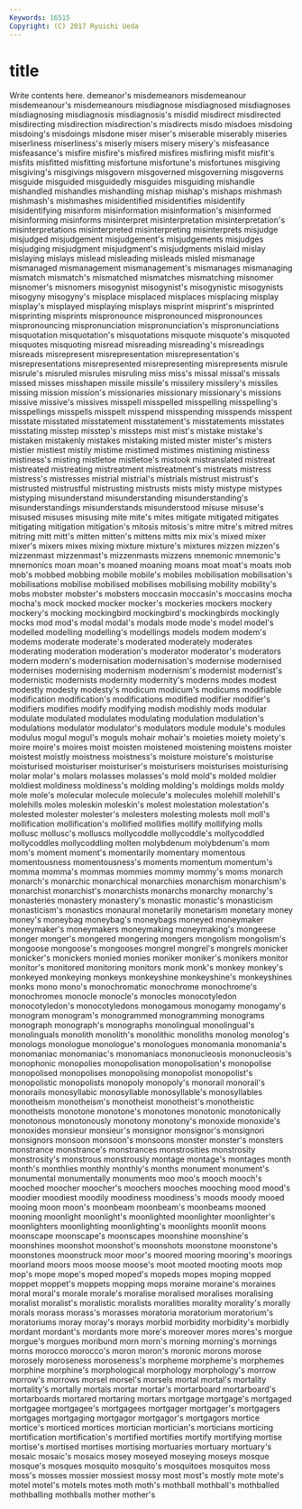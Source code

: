 ```yaml
---
Keywords: 16515 
Copyright: (C) 2017 Ryuichi Ueda
---
```


# title

Write contents here.
demeanor's
misdemeanors misdemeanour misdemeanour's misdemeanours misdiagnose misdiagnosed misdiagnoses misdiagnosing misdiagnosis misdiagnosis's
misdid misdirect misdirected misdirecting misdirection misdirection's misdirects misdo misdoes misdoing
misdoing's misdoings misdone miser miser's miserable miserably miseries miserliness miserliness's
miserly misers misery misery's misfeasance misfeasance's misfire misfire's misfired misfires
misfiring misfit misfit's misfits misfitted misfitting misfortune misfortune's misfortunes misgiving
misgiving's misgivings misgovern misgoverned misgoverning misgoverns misguide misguided misguidedly misguides
misguiding mishandle mishandled mishandles mishandling mishap mishap's mishaps mishmash mishmash's
mishmashes misidentified misidentifies misidentify misidentifying misinform misinformation misinformation's misinformed misinforming
misinforms misinterpret misinterpretation misinterpretation's misinterpretations misinterpreted misinterpreting misinterprets misjudge misjudged
misjudgement misjudgement's misjudgements misjudges misjudging misjudgment misjudgment's misjudgments mislaid mislay
mislaying mislays mislead misleading misleads misled mismanage mismanaged mismanagement mismanagement's
mismanages mismanaging mismatch mismatch's mismatched mismatches mismatching misnomer misnomer's misnomers
misogynist misogynist's misogynistic misogynists misogyny misogyny's misplace misplaced misplaces misplacing
misplay misplay's misplayed misplaying misplays misprint misprint's misprinted misprinting misprints
mispronounce mispronounced mispronounces mispronouncing mispronunciation mispronunciation's mispronunciations misquotation misquotation's misquotations
misquote misquote's misquoted misquotes misquoting misread misreading misreading's misreadings misreads
misrepresent misrepresentation misrepresentation's misrepresentations misrepresented misrepresenting misrepresents misrule misrule's misruled
misrules misruling miss miss's missal missal's missals missed misses misshapen
missile missile's missilery missilery's missiles missing mission mission's missionaries missionary
missionary's missions missive missive's missives misspell misspelled misspelling misspelling's misspellings
misspells misspelt misspend misspending misspends misspent misstate misstated misstatement misstatement's
misstatements misstates misstating misstep misstep's missteps mist mist's mistake mistake's
mistaken mistakenly mistakes mistaking misted mister mister's misters mistier mistiest
mistily mistime mistimed mistimes mistiming mistiness mistiness's misting mistletoe mistletoe's
mistook mistranslated mistreat mistreated mistreating mistreatment mistreatment's mistreats mistress mistress's
mistresses mistrial mistrial's mistrials mistrust mistrust's mistrusted mistrustful mistrusting mistrusts
mists misty mistype mistypes mistyping misunderstand misunderstanding misunderstanding's misunderstandings misunderstands
misunderstood misuse misuse's misused misuses misusing mite mite's mites mitigate
mitigated mitigates mitigating mitigation mitigation's mitosis mitosis's mitre mitre's mitred
mitres mitring mitt mitt's mitten mitten's mittens mitts mix mix's
mixed mixer mixer's mixers mixes mixing mixture mixture's mixtures mizzen
mizzen's mizzenmast mizzenmast's mizzenmasts mizzens mnemonic mnemonic's mnemonics moan moan's
moaned moaning moans moat moat's moats mob mob's mobbed mobbing
mobile mobile's mobiles mobilisation mobilisation's mobilisations mobilise mobilised mobilises mobilising
mobility mobility's mobs mobster mobster's mobsters moccasin moccasin's moccasins mocha
mocha's mock mocked mocker mocker's mockeries mockers mockery mockery's mocking
mockingbird mockingbird's mockingbirds mockingly mocks mod mod's modal modal's modals
mode mode's model model's modelled modelling modelling's modellings models modem
modem's modems moderate moderate's moderated moderately moderates moderating moderation moderation's
moderator moderator's moderators modern modern's modernisation modernisation's modernise modernised modernises
modernising modernism modernism's modernist modernist's modernistic modernists modernity modernity's moderns
modes modest modestly modesty modesty's modicum modicum's modicums modifiable modification
modification's modifications modified modifier modifier's modifiers modifies modify modifying modish
modishly mods modular modulate modulated modulates modulating modulation modulation's modulations
modulator modulator's modulators module module's modules modulus mogul mogul's moguls
mohair mohair's moieties moiety moiety's moire moire's moires moist moisten
moistened moistening moistens moister moistest moistly moistness moistness's moisture moisture's
moisturise moisturised moisturiser moisturiser's moisturisers moisturises moisturising molar molar's molars
molasses molasses's mold mold's molded moldier moldiest moldiness moldiness's molding
molding's moldings molds moldy mole mole's molecular molecule molecule's molecules
molehill molehill's molehills moles moleskin moleskin's molest molestation molestation's molested
molester molester's molesters molesting molests moll moll's mollification mollification's mollified
mollifies mollify mollifying molls mollusc mollusc's molluscs mollycoddle mollycoddle's mollycoddled
mollycoddles mollycoddling molten molybdenum molybdenum's mom mom's moment moment's momentarily
momentary momentous momentousness momentousness's moments momentum momentum's momma momma's mommas
mommies mommy mommy's moms monarch monarch's monarchic monarchical monarchies monarchism
monarchism's monarchist monarchist's monarchists monarchs monarchy monarchy's monasteries monastery monastery's
monastic monastic's monasticism monasticism's monastics monaural monetarily monetarism monetary money
money's moneybag moneybag's moneybags moneyed moneymaker moneymaker's moneymakers moneymaking moneymaking's
mongeese monger monger's mongered mongering mongers mongolism mongolism's mongoose mongoose's
mongooses mongrel mongrel's mongrels monicker monicker's monickers monied monies moniker
moniker's monikers monitor monitor's monitored monitoring monitors monk monk's monkey
monkey's monkeyed monkeying monkeys monkeyshine monkeyshine's monkeyshines monks mono mono's
monochromatic monochrome monochrome's monochromes monocle monocle's monocles monocotyledon monocotyledon's monocotyledons
monogamous monogamy monogamy's monogram monogram's monogrammed monogramming monograms monograph monograph's
monographs monolingual monolingual's monolinguals monolith monolith's monolithic monoliths monolog monolog's
monologs monologue monologue's monologues monomania monomania's monomaniac monomaniac's monomaniacs mononucleosis
mononucleosis's monophonic monopolies monopolisation monopolisation's monopolise monopolised monopolises monopolising monopolist
monopolist's monopolistic monopolists monopoly monopoly's monorail monorail's monorails monosyllabic monosyllable
monosyllable's monosyllables monotheism monotheism's monotheist monotheist's monotheistic monotheists monotone monotone's
monotones monotonic monotonically monotonous monotonously monotony monotony's monoxide monoxide's monoxides
monsieur monsieur's monsignor monsignor's monsignori monsignors monsoon monsoon's monsoons monster
monster's monsters monstrance monstrance's monstrances monstrosities monstrosity monstrosity's monstrous monstrously
montage montage's montages month month's monthlies monthly monthly's months monument
monument's monumental monumentally monuments moo moo's mooch mooch's mooched moocher
moocher's moochers mooches mooching mood mood's moodier moodiest moodily moodiness
moodiness's moods moody mooed mooing moon moon's moonbeam moonbeam's moonbeams
mooned mooning moonlight moonlight's moonlighted moonlighter moonlighter's moonlighters moonlighting moonlighting's
moonlights moonlit moons moonscape moonscape's moonscapes moonshine moonshine's moonshines moonshot
moonshot's moonshots moonstone moonstone's moonstones moonstruck moor moor's moored mooring
mooring's moorings moorland moors moos moose moose's moot mooted mooting
moots mop mop's mope mope's moped moped's mopeds mopes moping
mopped moppet moppet's moppets mopping mops moraine moraine's moraines moral
moral's morale morale's moralise moralised moralises moralising moralist moralist's moralistic
moralists moralities morality morality's morally morals morass morass's morasses moratoria
moratorium moratorium's moratoriums moray moray's morays morbid morbidity morbidity's morbidly
mordant mordant's mordants more more's moreover mores mores's morgue morgue's
morgues moribund morn morn's morning morning's mornings morns morocco morocco's
moron moron's moronic morons morose morosely moroseness moroseness's morpheme morpheme's
morphemes morphine morphine's morphological morphology morphology's morrow morrow's morrows morsel
morsel's morsels mortal mortal's mortality mortality's mortally mortals mortar mortar's
mortarboard mortarboard's mortarboards mortared mortaring mortars mortgage mortgage's mortgaged mortgagee
mortgagee's mortgagees mortgager mortgager's mortgagers mortgages mortgaging mortgagor mortgagor's mortgagors
mortice mortice's morticed mortices mortician mortician's morticians morticing mortification mortification's
mortified mortifies mortify mortifying mortise mortise's mortised mortises mortising mortuaries
mortuary mortuary's mosaic mosaic's mosaics mosey moseyed moseying moseys mosque
mosque's mosques mosquito mosquito's mosquitoes mosquitos moss moss's mosses mossier
mossiest mossy most most's mostly mote mote's motel motel's motels
motes moth moth's mothball mothball's mothballed mothballing mothballs mother mother's

